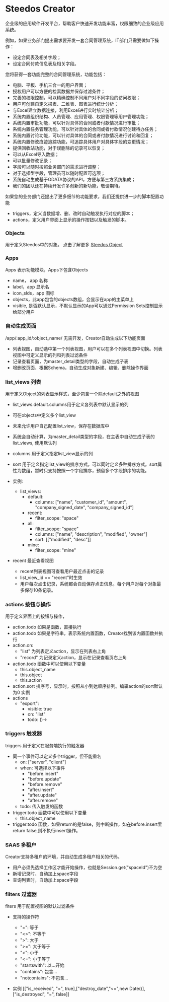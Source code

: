 # Steedos Creator
企业级的应用软件开发平台，帮助客户快速开发功能丰富，权限细致的企业级应用系统。

例如，如果业务部门提出需求要开发一套合同管理系统，IT部门只需要做如下操作：
- 设定合同表及相关字段；
- 设定合同付款信息表及相关字段。

您将获得一套功能完整的合同管理系统，功能包括：
- 电脑、平板、手机三合一的用户界面；
- 授权用户可以方便的检索数据并保存过滤条件；
- 完善的权限控制，可以精确控制不同用户对不同字段的访问权限；
- 用户可创建自定义报表、二维表、图表进行统计分析；
- 与Excel建立数据连接，利用Excel进行实时统计分析；
- 系统内置组织结构、人员管理、应用管理、权限管理等用户管理功能；
- 系统内置审批功能，可以针对具体的合同或者付款情况进行审批；
- 系统内置任务管理功能，可以针对具体的合同或者付款情况创建待办任务；
- 系统内置讨论功能，可以针对具体的合同或者付款情况进行讨论和回复；
- 系统内置修改痕迹追踪功能，可追踪具体用户对具体字段的变更情况；
- 提供回收站功能，对于误删除的记录可以恢复；
- 可以从Excel导入数据；
- 可以批量修改记录；
- 字段可以随时按照业务部门的需求进行调整；
- 对于选择型字段，管理员可以随时配置可选项；
- 系统自动生成基于ODATA协议的API，方便与第三方系统集成；
- 我们的团队还在持续开发许多创新的新功能，敬请期待。

如果您的业务部门还提出了更多细节的功能要求，我们还提供进一步的脚本配置功能
- triggers，定义当数据增、删、改时自动触发执行对应的脚本；
- actions，定义用户界面上显示的操作按钮以及触发的脚本。

### Objects
用于定义Steedos中的对象。 点击了解更多 [Steedos Object](/packages/steedos-objects/README.md)

### Apps
Apps 表示功能模块，Apps下包含Objects
- name， app 名称
- label，app 显示名
- icon_slds，app 图标
- objects，此app包含的objects数组，会显示在app的主菜单上
- visible, 是否默认显示，不默认显示的App可以通过Permission Sets控制显示给部分用户

### 自动生成页面
/app/:app_id/:object_name/
无需开发，Creator自动生成以下功能页面
- 列表视图，自动选中第一个列表视图，用户可以在多个列表视图中切换。列表视图中可定义显示的列和列表过滤条件
- 记录查看页面，为master_detail类型的字段，自动生成子表
- 增删改页面，根据Schema，自动生成对象新建、编辑、删除操作界面

### list_views 列表
用于定义Object的列表显示样式，至少包含一个除default之外的视图
- list_views.default.columns用于定义各列表中默认显示的列
- 可在objects中定义多个list_view
- 未来允许用户自己配置list_view，保存在数据库中
- 系统会自动计算，为master_detail类型的字段，在主表中自动生成子表的list_views, 使用默认列
- columns 用于定义指定list_view显示的列
- sort 用于定义指定list_view的排序方式，可以同时定义多种排序方式。sort属性为数组，暂时只支持按照一个字段排序，预留多个字段排序的功能。
- 实例:
	- list_views:
		- default:
			- columns: ["name", "customer_id", "amount", "company_signed_date", "company_signed_id"]
		- recent:
			- filter_scope: "space"
		- all:
			- filter_scope: "space"
			- columns: ["name", "description", "modified", "owner"]
			- sort: [["modified", "desc"]]
		- mine:
			- filter_scope: "mine"

- recent 最近查看视图
  - recent列表视图可查看用户最近点击的记录
  - list_view_id == "recent"时生效
  - 用户每次点击记录，系统都会自动保存点击信息。每个用户对每个对象最多保存10条记录。

### actions 按钮与操作

用于定义界面上的按钮与操作，
- action.todo 如果是函数，直接执行
- action.todo 如果是字符串，表示系统内置函数，Creator找到该内置函数并执行
- action.on:
  - "list" 为列表定义action，显示在列表右上角
  - "record" 为记录定义action，显示在记录查看页右上角
- action.todo 函数中可以使用以下变量
  - this.object_name
  - this.object
  - this.action
- action.sort 排序号，显示时，按照从小到达顺序排列。编辑action的sort默认为0
实例
- actions
  - "export":
    - visible: true
    - on: "list"
    - todo: ()->

### triggers 触发器
triggers 用于定义在服务端执行的触发器
- 同一个事件可以定义多个trigger，但不能重名
    - on: ["server", "client"]
    - when: 可选择以下事件
		- "before.insert"
		- "before.update"
		- "before.remove"
		- "after.insert"
		- "after.update"
		- "after.remove"
    - todo: 传入触发的函数
- trigger.todo 函数中可以使用以下变量
  - this.object_name
- trigger.todo 函数，如果return的是false，则中断操作，如在before.insert里return false,则不执行insert操作。


### SAAS 多租户
Creator支持多租户的环境，并自动生成多租户相关的代码。
- 用户必须先选择工作区才能开始操作，也就是Session.get("spaceId")不为空
- 新增记录时，自动加上space字段
- 查询列表时，自动加上space字段


### filters 过滤器
flters 用于配置视图的默认过滤条件
- 支持的操作符
	- "=": 等于
	- "<>": 不等于
	- ">": 大于
	- ">=": 大于等于
	- "<": 小于
	- "<=": 小于等于
	- "startswith": 以...开始
	- "contains": 包含...
	- "notcontains": 不包含...

- 实例
	[["is_received", "=", true],["destroy_date","<=",new Date()],["is_destroyed", "=", false]]